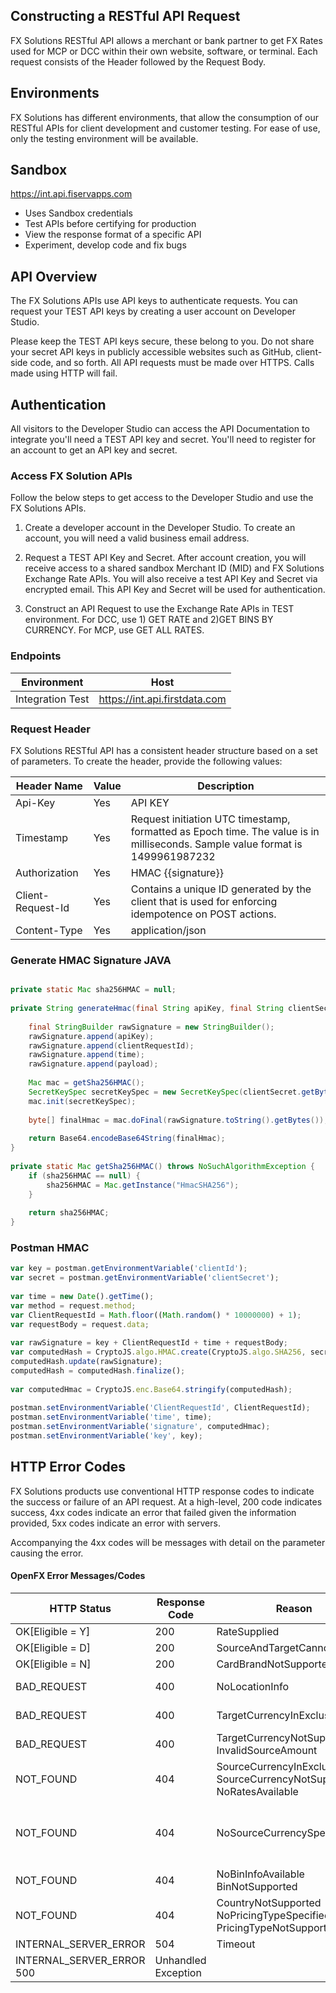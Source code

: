 ## Constructing a RESTful API Request
FX Solutions RESTful API allows a merchant or bank partner to get FX Rates used for MCP or DCC within their own website, software, or terminal. Each request consists of the Header followed by the Request Body.

## Environments

FX Solutions has different environments, that allow the consumption of our RESTful APIs for client development and customer testing. For ease of use, only the testing environment will be available.

## Sandbox
https://int.api.fiservapps.com

- Uses Sandbox credentials
- Test APIs before certifying for production
- View the response format of a specific API
- Experiment, develop code and fix bugs

## API Overview
The FX Solutions APIs use API keys to authenticate requests. You can request your TEST API keys by creating a user account on Developer Studio.

Please keep the TEST API keys secure, these belong to you. Do not share your secret API keys in publicly accessible websites such as GitHub, client-side code, and so forth. All API requests must be made over HTTPS. Calls made using HTTP will fail.

## Authentication
All visitors to the Developer Studio can access the API Documentation to integrate you'll need a TEST API key and secret. You'll need to register for an account to get an API key and secret.

### Access FX Solution APIs

Follow the below steps to get access to the Developer Studio and use the FX Solutions APIs.

1. Create a developer account in the Developer Studio. To create an account, you will need a valid business email address.

2. Request a TEST API Key and Secret. After account creation,  you will receive access to a shared sandbox Merchant ID (MID) and FX Solutions Exchange Rate APIs. You will also receive a test API Key and Secret via encrypted email. This API Key and Secret will be used for authentication.

3. Construct an API Request to use the Exchange Rate APIs in TEST environment. For DCC, use 1) GET RATE  and 2)GET BINS BY CURRENCY. For MCP, use  GET ALL RATES. 

### Endpoints

| Environment      | Host                            | 
|------------------|---------------------------------|
| Integration Test | https://int.api.firstdata.com |

### Request Header
FX Solutions RESTful API has a consistent header structure based on a set of parameters. To create the header, provide the following values:  

| Header Name       | Value | Description                                                                                                                   |
|-------------------|-------|-------------------------------------------------------------------------------------------------------------------------------|
| Api-Key           | Yes   | API KEY                                                                                                                       |
| Timestamp         | Yes   | Request initiation UTC timestamp, formatted as Epoch time. The value is in milliseconds. Sample value format is 1499961987232 |
| Authorization     | Yes   | HMAC {{signature}}                                                                                                            |
| Client-Request-Id | Yes   | Contains a unique ID generated by the client that is used for enforcing idempotence on POST actions.                          |
| Content-Type      | Yes   | application/json                                                                                                              |

### Generate HMAC Signature JAVA
```java

private static Mac sha256HMAC = null;
 
private String generateHmac(final String apiKey, final String clientSecret, final String time, final String clientRequestId, final String payload) throws NoSuchAlgorithmException, InvalidKeyException, JsonProcessingException {
  
    final StringBuilder rawSignature = new StringBuilder();
    rawSignature.append(apiKey);
    rawSignature.append(clientRequestId);
    rawSignature.append(time);
    rawSignature.append(payload);
    
    Mac mac = getSha256HMAC();
    SecretKeySpec secretKeySpec = new SecretKeySpec(clientSecret.getBytes(), "HmacSHA256");
    mac.init(secretKeySpec);
  
    byte[] finalHmac = mac.doFinal(rawSignature.toString().getBytes());
  
    return Base64.encodeBase64String(finalHmac);
}
  
private static Mac getSha256HMAC() throws NoSuchAlgorithmException {
    if (sha256HMAC == null) {
        sha256HMAC = Mac.getInstance("HmacSHA256");
    }
  
    return sha256HMAC;
}
```
### Postman HMAC
```javascript
var key = postman.getEnvironmentVariable('clientId');
var secret = postman.getEnvironmentVariable('clientSecret');
 
var time = new Date().getTime();
var method = request.method;
var ClientRequestId = Math.floor((Math.random() * 10000000) + 1);
var requestBody = request.data;
 
var rawSignature = key + ClientRequestId + time + requestBody;
var computedHash = CryptoJS.algo.HMAC.create(CryptoJS.algo.SHA256, secret.toString());
computedHash.update(rawSignature);
computedHash = computedHash.finalize();
 
var computedHmac = CryptoJS.enc.Base64.stringify(computedHash);
 
postman.setEnvironmentVariable('ClientRequestId', ClientRequestId);
postman.setEnvironmentVariable('time', time);
postman.setEnvironmentVariable('signature', computedHmac);
postman.setEnvironmentVariable('key', key);
```
## HTTP Error Codes

FX Solutions products use conventional HTTP response codes to indicate the success or failure of an API request. At a high-level, 200 code indicates success, 4xx codes indicate an error that failed given the information provided, 5xx codes indicate an error with servers.

Accompanying the 4xx codes will be messages with detail on the parameter causing the error.

#### OpenFX Error Messages/Codes

| HTTP Status                | 	Response Code           | 	Reason	                                                                 | Message                                                                                           |
|----------------------------|--------------------------|--------------------------------------------------------------------------|---------------------------------------------------------------------------------------------------|
| OK[Eligible = Y]	          | 200	                     | RateSupplied                                                             |                                                                                                   |
| OK[Eligible = D]	          | 200	                     | SourceAndTargetCannotBeSame                                              |                                                                                                   |
| OK[Eligible = N]	          | 200	                     | CardBrandNotSupported                                                    |                                                                                                   |
| BAD_REQUEST	               | 400	                     | NoLocationInfo	                                                          | Invalid client: {CLIENT_ID}_{LOCATION_ID}                                                         |
| BAD_REQUEST	               | 400	                     | TargetCurrencyInExclusion	                                               | Target currency not permitted for client                                                          |                                                      
| BAD_REQUEST	               | 400                      | 	TargetCurrencyNotSupported  InvalidSourceAmount                         |                                                                                                   |
| NOT_FOUND	                 | 404	                     | SourceCurrencyInExclusion  SourceCurrencyNotSupported  NoRatesAvailable	 | No rate available                                                                                 |                                
| NOT_FOUND	                 | 404	                     | NoSourceCurrencySpecified	                                               | Field error: rateRequest.source Field is limited to the 3 character ISO-4217 alpha currency code. |
| NOT_FOUND	                 | 404	                     | NoBinInfoAvailable  BinNotSupported                                      | 	BIN or closest match not found: <BIN>                                                            |
| NOT_FOUND	                 | 404	                     | CountryNotSupported  NoPricingTypeSpecified  PricingTypeNotSupported     |                                                                                                   |
| INTERNAL_SERVER_ERROR	     | 504                      | 	Timeout                                                                 |                                                                                                   |
| INTERNAL_SERVER_ERROR	500	 | Unhandled Exception    	 |                                                                          |                                                                                                   |

